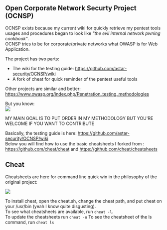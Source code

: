 Open Corporate Network Securty Project (OCNSP)
----------------------------------------------
OCNSP exists because my current wiki for quickly retrieve my pentest tools usages and procedures began to look like _"the evil internal network pwning cookbook"_.  
OCNSP tries to be for corporate/private networks what OWASP is for Web Application.  

The project has two parts:
* The wiki for the testing guide: https://github.com/astar-security/OCNSP/wiki
* A fork of cheat for quick reminder of the pentest useful tools

Other projects are similar and better: https://www.owasp.org/index.php/Penetration_testing_methodologies  

But you know:  
![](https://imgs.xkcd.com/comics/standards.png)

MY MAIN GOAL IS TO PUT ORDER IN MY METHODOLOGY BUT YOU'RE WELCOME IF YOU WANT TO CONTRIBUTE  

Basically, the testing guide is here: https://github.com/astar-security/OCNSP/wiki  
Below you will find how to use the basic cheatsheets I forked from : https://github.com/cheat/cheat and https://github.com/cheat/cheatsheets  

## Cheat
Cheatsheets are here for command line quick win in the philosophy of the original project:  

![](https://camo.githubusercontent.com/a88cefeb7431526ae025ce453d8efd95b3b3fa20/687474703a2f2f696d67732e786b63642e636f6d2f636f6d6963732f7461722e706e67)

To install cheat, open the cheat.sh, change the cheat path, and put cheat on your /usr/bin (yeah I know quite disgusting).  
To see what cheatsheets are available, run `cheat -l`.  
To update the cheatsheets run `cheat -u`
To see the cheatsheet of the ls command, run `cheat ls`  

